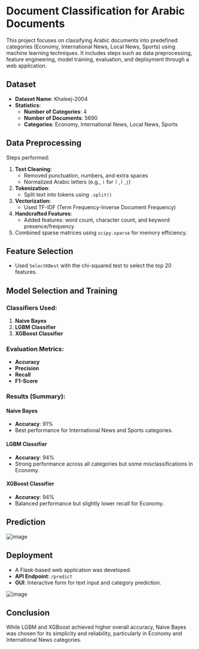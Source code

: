 # Document Classification for Arabic Documents

This project focuses on classifying Arabic documents into predefined categories (Economy, International News, Local News, Sports) using machine learning techniques. It includes steps such as data preprocessing, feature engineering, model training, evaluation, and deployment through a web application.

## Dataset

- **Dataset Name**: Khaleej-2004
- **Statistics**:
  - **Number of Categories**: 4
  - **Number of Documents**: 5690
  - **Categories**: Economy, International News, Local News, Sports

## Data Preprocessing

Steps performed:
1. **Text Cleaning**:
   - Removed punctuation, numbers, and extra spaces
   - Normalized Arabic letters (e.g., `ا` for `إ`, `أ`, `آ`)
2. **Tokenization**:
   - Split text into tokens using `.split()`
3. **Vectorization**:
   - Used TF-IDF (Term Frequency-Inverse Document Frequency)
4. **Handcrafted Features**:
   - Added features: word count, character count, and keyword presence/frequency
5. Combined sparse matrices using `scipy.sparse` for memory efficiency.

## Feature Selection

- Used `SelectKBest` with the chi-squared test to select the top 20 features.

## Model Selection and Training

### Classifiers Used:
1. **Naive Bayes**
2. **LGBM Classifier**
3. **XGBoost Classifier**

### Evaluation Metrics:
- **Accuracy**
- **Precision**
- **Recall**
- **F1-Score**

### Results (Summary):
#### Naive Bayes
- **Accuracy**: 91%
- Best performance for International News and Sports categories.

#### LGBM Classifier
- **Accuracy**: 94%
- Strong performance across all categories but some misclassifications in Economy.

#### XGBoost Classifier
- **Accuracy**: 94%
- Balanced performance but slightly lower recall for Economy.

## Prediction

![image](https://github.com/user-attachments/assets/17261ce6-5f43-4124-985b-745943e6ec24)

## Deployment

- A Flask-based web application was developed.
- **API Endpoint**: `/predict`
- **GUI**: Interactive form for text input and category prediction.

![image](https://github.com/user-attachments/assets/ede74886-af36-462a-8272-cc3920292c85)


## Conclusion

While LGBM and XGBoost achieved higher overall accuracy, Naive Bayes was chosen for its simplicity and reliability, particularly in Economy and International News categories.


